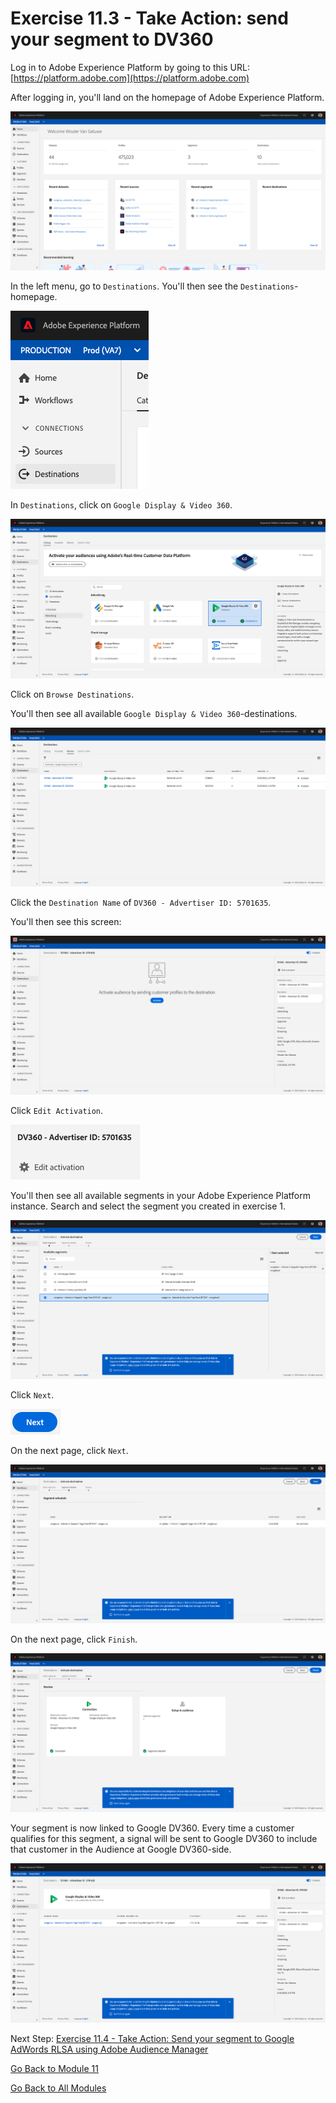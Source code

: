 # Exercise 11.3 - Take Action: send your segment to DV360

Log in to Adobe Experience Platform by going to this URL: [https://platform.adobe.com](https://platform.adobe.com)

After logging in, you'll land on the homepage of Adobe Experience Platform.

![Data Ingestion](./images/home.png)

In the left menu, go to ``Destinations``.
You'll then see the ``Destinations``-homepage.

![RTCDP](./images/rtcdpmenudest.png)

In ``Destinations``, click on ``Google Display & Video 360``.

![RTCDP](./images/rtcdpgoogleseg.png)

Click on ``Browse Destinations``.

You'll then see all available ``Google Display & Video 360``-destinations.

![RTCDP](./images/rtcdpgoogledest.png)

Click the ``Destination Name`` of ``DV360 - Advertiser ID: 5701635``.

You'll then see this screen:

![RTCDP](./images/rtcdpgoogledest1.png)

Click ``Edit Activation``.

![RTCDP](./images/rtcdpactivate.png)

You'll then see all available segments in your Adobe Experience Platform instance. Search and select the segment you created in exercise 1.

![RTCDP](./images/rtcdpactivateseg.png)

Click ``Next``.

![RTCDP](./images/rtcdpnext.png)

On the next page, click ``Next``.

![RTCDP](./images/rtcdpnext1.png)

On the next page, click ``Finish``.

![RTCDP](./images/rtcdpnext2.png)

Your segment is now linked to Google DV360. Every time a customer qualifies for this segment, a signal will be sent to Google DV360 to include that customer in the Audience at Google DV360-side.

![RTCDP](./images/rtcdpnext3.png)

Next Step: [Exercise 11.4 - Take Action: Send your segment to Google AdWords RLSA using Adobe Audience Manager](./ex4.md)

[Go Back to Module 11](./README.md)

[Go Back to All Modules](../../README.md)
